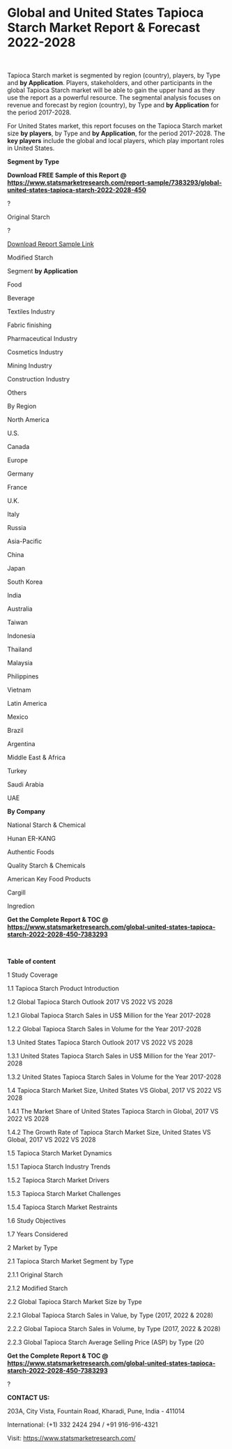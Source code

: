 <h1>Global and United States Tapioca Starch Market Report & Forecast 2022-2028</h1><br/><p>Tapioca Starch market is segmented by region (country), players, by Type and <strong>by Application</strong>. Players, stakeholders, and other participants in the global Tapioca Starch market will be able to gain the upper hand as they use the report as a powerful resource. The segmental analysis focuses on revenue and forecast by region (country), by Type and <strong>by Application</strong> for the period 2017-2028.</p>
 
 
 
 <p>For United States market, this report focuses on the Tapioca Starch market size <strong>by players</strong>, by Type and <strong>by Application</strong>, for the period 2017-2028. The <strong>key players</strong> include the global and local players, which play important roles in United States.</p>
 
 
 
 <p><strong>Segment by Type</strong></p>
 
 
 
 <div><b>Download FREE Sample of this Report @ <a href="https://www.statsmarketresearch.com/download-free-sample/7383293/global-united-states-tapioca-starch-2022-2028-450">https://www.statsmarketresearch.com/report-sample/7383293/global-united-states-tapioca-starch-2022-2028-450</a></b></div>
 
 
 
 <p>? </p>
 
 
 
 <p>Original Starch</p>
 
 
 
 <p>? </p>
 
 
 
 <p><a href="https://www.statsmarketresearch.com/download-free-sample/7383293/global-united-states-tapioca-starch-2022-2028-450">Download Report Sample Link</a></p>
 
 
 
 <p>Modified Starch</p>
 
 
 
 <p>Segment <strong>by Application</strong></p>
 
 
 
 <p>Food</p>
 
 
 
 <p>Beverage</p>
 
 
 
 <p>Textiles Industry</p>
 
 
 
 <p>Fabric finishing</p>
 
 
 
 <p>Pharmaceutical Industry</p>
 
 
 
 <p>Cosmetics Industry</p>
 
 
 
 <p>Mining Industry</p>
 
 
 
 <p>Construction Industry</p>
 
 
 
 <p>Others</p>
 
 
 
 <p>By Region</p>
 
 
 
 <p>North America</p>
 
 
 
 <p>U.S.</p>
 
 
 
 <p>Canada</p>
 
 
 
 <p>Europe</p>
 
 
 
 <p>Germany</p>
 
 
 
 <p>France</p>
 
 
 
 <p>U.K.</p>
 
 
 
 <p>Italy</p>
 
 
 
 <p>Russia</p>
 
 
 
 <p>Asia-Pacific</p>
 
 
 
 <p>China</p>
 
 
 
 <p>Japan</p>
 
 
 
 <p>South Korea</p>
 
 
 
 <p>India</p>
 
 
 
 <p>Australia</p>
 
 
 
 <p>Taiwan</p>
 
 
 
 <p>Indonesia</p>
 
 
 
 <p>Thailand</p>
 
 
 
 <p>Malaysia</p>
 
 
 
 <p>Philippines</p>
 
 
 
 <p>Vietnam</p>
 
 
 
 <p>Latin America</p>
 
 
 
 <p>Mexico</p>
 
 
 
 <p>Brazil</p>
 
 
 
 <p>Argentina</p>
 
 
 
 <p>Middle East & Africa</p>
 
 
 
 <p>Turkey</p>
 
 
 
 <p>Saudi Arabia</p>
 
 
 
 <p>UAE</p>
 
 
 
 <p><strong>By Company</strong></p>
 
 
 
 <p>National Starch & Chemical</p>
 
 
 
 <p>Hunan ER-KANG</p>
 
 
 
 <p>Authentic Foods</p>
 
 
 
 <p>Quality Starch & Chemicals</p>
 
 
 
 <p>American Key Food Products</p>
 
 
 
 <p>Cargill</p>
 
 
 
 <p>Ingredion</p>
 
 
 
 <div><b>Get the Complete Report & TOC @ <a href="https://www.statsmarketresearch.com/global-united-states-tapioca-starch-2022-2028-450-7383293">https://www.statsmarketresearch.com/global-united-states-tapioca-starch-2022-2028-450-7383293</a></b></div>
 
 
 
 <p><br />
 
 <b>Table of content</b></p>
 
 
 
 <p>1 Study Coverage<br />
 
 1.1 Tapioca Starch Product Introduction<br />
 
 1.2 Global Tapioca Starch Outlook 2017 VS 2022 VS 2028<br />
 
 1.2.1 Global Tapioca Starch Sales in US$ Million for the Year 2017-2028<br />
 
 1.2.2 Global Tapioca Starch Sales in Volume for the Year 2017-2028<br />
 
 1.3 United States Tapioca Starch Outlook 2017 VS 2022 VS 2028<br />
 
 1.3.1 United States Tapioca Starch Sales in US$ Million for the Year 2017-2028<br />
 
 1.3.2 United States Tapioca Starch Sales in Volume for the Year 2017-2028<br />
 
 1.4 Tapioca Starch Market Size, United States VS Global, 2017 VS 2022 VS 2028<br />
 
 1.4.1 The Market Share of United States Tapioca Starch in Global, 2017 VS 2022 VS 2028<br />
 
 1.4.2 The Growth Rate of Tapioca Starch Market Size, United States VS Global, 2017 VS 2022 VS 2028<br />
 
 1.5 Tapioca Starch Market Dynamics<br />
 
 1.5.1 Tapioca Starch Industry Trends<br />
 
 1.5.2 Tapioca Starch Market Drivers<br />
 
 1.5.3 Tapioca Starch Market Challenges<br />
 
 1.5.4 Tapioca Starch Market Restraints<br />
 
 1.6 Study Objectives<br />
 
 1.7 Years Considered<br />
 
 2 Market by Type<br />
 
 2.1 Tapioca Starch Market Segment by Type<br />
 
 2.1.1 Original Starch<br />
 
 2.1.2 Modified Starch<br />
 
 2.2 Global Tapioca Starch Market Size by Type<br />
 
 2.2.1 Global Tapioca Starch Sales in Value, by Type (2017, 2022 & 2028)<br />
 
 2.2.2 Global Tapioca Starch Sales in Volume, by Type (2017, 2022 & 2028)<br />
 
 2.2.3 Global Tapioca Starch Average Selling Price (ASP) by Type (20</p>
 
 
 
 <div><b>Get the Complete Report & TOC @ <a href="https://www.statsmarketresearch.com/global-united-states-tapioca-starch-2022-2028-450-7383293">https://www.statsmarketresearch.com/global-united-states-tapioca-starch-2022-2028-450-7383293</a></b></div>
 
 
 
 <p>? </p>
 
 
 
 <p><b>CONTACT US:</b><br />
 
 203A, City Vista, Fountain Road, Kharadi, Pune, India - 411014<br />
 
 International: (+1) 332 2424 294 / +91 916-916-4321<br />
 
 Visit: <a href="https://www.statsmarketresearch.com/">https://www.statsmarketresearch.com/</a></p>